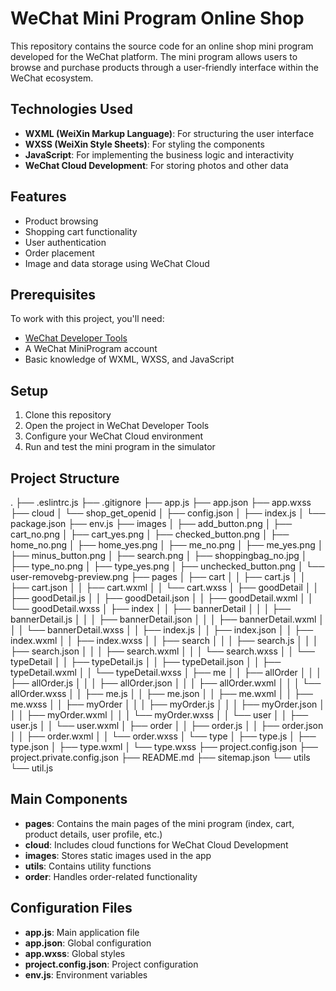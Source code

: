 # WeChat Mini Program Online Shop

This repository contains the source code for an online shop mini program developed for the WeChat platform. The mini program allows users to browse and purchase products through a user-friendly interface within the WeChat ecosystem.

## Technologies Used

- **WXML (WeiXin Markup Language)**: For structuring the user interface
- **WXSS (WeiXin Style Sheets)**: For styling the components
- **JavaScript**: For implementing the business logic and interactivity
- **WeChat Cloud Development**: For storing photos and other data

## Features

- Product browsing
- Shopping cart functionality
- User authentication
- Order placement
- Image and data storage using WeChat Cloud

## Prerequisites

To work with this project, you'll need:

- [WeChat Developer Tools](https://developers.weixin.qq.com/miniprogram/en/dev/devtools/download.html)
- A WeChat MiniProgram account
- Basic knowledge of WXML, WXSS, and JavaScript

## Setup

1. Clone this repository
2. Open the project in WeChat Developer Tools
3. Configure your WeChat Cloud environment
4. Run and test the mini program in the simulator

## Project Structure

.
├── .eslintrc.js
├── .gitignore
├── app.js
├── app.json
├── app.wxss
├── cloud
│   └── shop_get_openid
│       ├── config.json
│       ├── index.js
│       └── package.json
├── env.js
├── images
│   ├── add_button.png
│   ├── cart_no.png
│   ├── cart_yes.png
│   ├── checked_button.png
│   ├── home_no.png
│   ├── home_yes.png
│   ├── me_no.png
│   ├── me_yes.png
│   ├── minus_button.png
│   ├── search.png
│   ├── shoppingbag_no.jpg
│   ├── type_no.png
│   ├── type_yes.png
│   ├── unchecked_button.png
│   └── user-removebg-preview.png
├── pages
│   ├── cart
│   │   ├── cart.js
│   │   ├── cart.json
│   │   ├── cart.wxml
│   │   └── cart.wxss
│   ├── goodDetail
│   │   ├── goodDetail.js
│   │   ├── goodDetail.json
│   │   ├── goodDetail.wxml
│   │   └── goodDetail.wxss
│   ├── index
│   │   ├── bannerDetail
│   │   │   ├── bannerDetail.js
│   │   │   ├── bannerDetail.json
│   │   │   ├── bannerDetail.wxml
│   │   │   └── bannerDetail.wxss
│   │   ├── index.js
│   │   ├── index.json
│   │   ├── index.wxml
│   │   ├── index.wxss
│   │   ├── search
│   │   │   ├── search.js
│   │   │   ├── search.json
│   │   │   ├── search.wxml
│   │   │   └── search.wxss
│   │   └── typeDetail
│   │       ├── typeDetail.js
│   │       ├── typeDetail.json
│   │       ├── typeDetail.wxml
│   │       └── typeDetail.wxss
│   ├── me
│   │   ├── allOrder
│   │   │   ├── allOrder.js
│   │   │   ├── allOrder.json
│   │   │   ├── allOrder.wxml
│   │   │   └── allOrder.wxss
│   │   ├── me.js
│   │   ├── me.json
│   │   ├── me.wxml
│   │   ├── me.wxss
│   │   ├── myOrder
│   │   │   ├── myOrder.js
│   │   │   ├── myOrder.json
│   │   │   ├── myOrder.wxml
│   │   │   └── myOrder.wxss
│   │   └── user
│   │       ├── user.js
│   │       └── user.wxml
│   ├── order
│   │   ├── order.js
│   │   ├── order.json
│   │   ├── order.wxml
│   │   └── order.wxss
│   └── type
│       ├── type.js
│       ├── type.json
│       ├── type.wxml
│       └── type.wxss
├── project.config.json
├── project.private.config.json
├── README.md
├── sitemap.json
└── utils
    └── util.js

## Main Components

- **pages**: Contains the main pages of the mini program (index, cart, product details, user profile, etc.)
- **cloud**: Includes cloud functions for WeChat Cloud Development
- **images**: Stores static images used in the app
- **utils**: Contains utility functions
- **order**: Handles order-related functionality

## Configuration Files

- **app.js**: Main application file
- **app.json**: Global configuration
- **app.wxss**: Global styles
- **project.config.json**: Project configuration
- **env.js**: Environment variables

